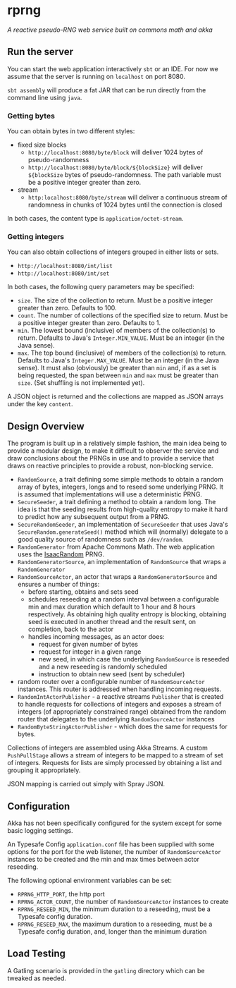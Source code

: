 # rprng

*A reactive pseudo-RNG web service built on commons math and akka*

## Run the server

You can start the web application interactively `sbt` or an IDE. For now we assume that the server is running on `localhost` on port 8080.

`sbt assembly` will produce a fat JAR that can be run directly from the command line using `java`.

### Getting bytes

You can obtain bytes in two different styles:
* fixed size blocks
    * `http://localhost:8080/byte/block` will deliver 1024 bytes of pseudo-randomness
    * `http://localhost:8080/byte/block/${blockSize}` will deliver `${blockSize` bytes of pseudo-randomness. The path variable must be a positive integer greater than zero.
* stream
    * `http:localhost:8080/byte/stream` will deliver a continuous stream of randomness in chunks of 1024 bytes until the connection is closed

In both cases, the content type is `application/octet-stream`.    
    
### Getting integers 

You can also obtain collections of integers grouped in either lists or sets.
* `http://localhost:8080/int/list`
* `http://localhost:8080/int/set`

In both cases, the following query parameters may be specified:
* `size`. The size of the collection to return. Must be a positive integer greater than zero. Defaults to 100.
* `count`. The number of collections of the specified size to return. Must be a positive integer greater than zero. Defaults to 1.
* `min`. The lowest bound (inclusive) of members of the collection(s) to return. Defaults to Java's `Integer.MIN_VALUE`. Must be an integer (in the Java sense).
* `max`. The top bound (inclusive) of members of the collection(s) to return. Defaults to Java's `Integer.MAX_VALUE`. Must be an integer (in the Java sense). It must also (obviously) be greater than `min` and, if as a set is being requested, the span between `min` and `max` must be greater than `size`. (Set shuffling is not implemented yet).

A JSON object is returned and the collections are mapped as JSON arrays under the key `content`.    

## Design Overview

The program is built up in a relatively simple fashion, the main idea being to provide a modular design, to make it difficult to observer the service and draw conclusions about the PRNGs in use and to provide a service that draws on reactive principles to provide a robust, non-blocking service.

* `RandomSource`, a trait defining some simple methods to obtain a random array of bytes, integers, longs and to reseed
some underlying PRNG. It is assumed that implementations will use a deterministic PRNG.
* `SecureSeeder`, a trait defining a method to obtain a random long. The idea is that the seeding results from high-quality entropy to make it hard to predict how any subsequent output from a PRNG.
* `SecureRandomSeeder`, an implementation of `SecureSeeder` that uses Java's `SecureRandom.generateSeed()` method which will (normally) delegate to a good quality source of randomness such as `/dev/random`.
* `RandomGenerator` from Apache Commons Math. The web application uses the [IsaacRandom](http://commons.apache.org/proper/commons-math/apidocs/org/apache/commons/math3/random/ISAACRandom.html) PRNG.
* `RandomGeneratorSource`, an implementation of `RandomSource` that wraps a `RandomGenerator` 
* `RandomSourceActor`, an actor that wraps a `RandomGeneratorSource` and ensures a number of things:
    * before starting, obtains and sets seed
    * schedules reseeding at a random interval between a configurable min and max duration which default to 1 hour and 8 hours respectively. As obtaining high quality entropy is blocking, obtaining seed is executed in another thread and the result sent, on completion, back to the actor
    * handles incoming messages, as an actor does:
        * request for given number of bytes
        * request for integer in a given range
        * new seed, in which case the underlying `RandomSource` is reseeded and a new reseeding is randomly scheduled
        * instruction to obtain new seed (sent by scheduler)
* random router over a configurable number of `RandomSourceActor` instances. This router is addressed when handling incoming requests.
* `RandomIntActorPublisher` - a reactive streams `Publisher` that is created to handle requests for collections of integers and exposes a stream of integers (of appropriately constrained range) obtained from the random router that delegates to the underlying `RandomSourceActor` instances
* `RandomByteStringActorPublisher` - which does the same for requests for bytes. 

Collections of integers are assembled using Akka Streams. A custom `PushPullStage` allows a stream of integers to be mapped to a stream of set of integers. Requests for lists are simply processed by obtaining a list and grouping it appropriately.

JSON mapping is carried out simply with Spray JSON.

## Configuration

Akka has not been specifically configured for the system except for some basic logging settings.

An Typesafe Config `application.conf` file has been supplied with some options for the port for the web listener, the number of `RandomSourceActor` instances to be created and the min and max times between actor reseeding.

The following optional environment variables can be set:
* `RPRNG_HTTP_PORT`, the http port
* `RPRNG_ACTOR_COUNT`, the number of `RandomSourceActor` instances to create
* `RPRNG_RESEED_MIN`, the minimum duration to a reseeding, must be a Typesafe config duration.
* `RPRNG_RESEED_MAX`, the maximum duration to a reseeding, must be a Typesafe config duration, and, longer than the minimum duration
    
## Load Testing

A Gatling scenario is provided in the `gatling` directory which can be tweaked as needed.